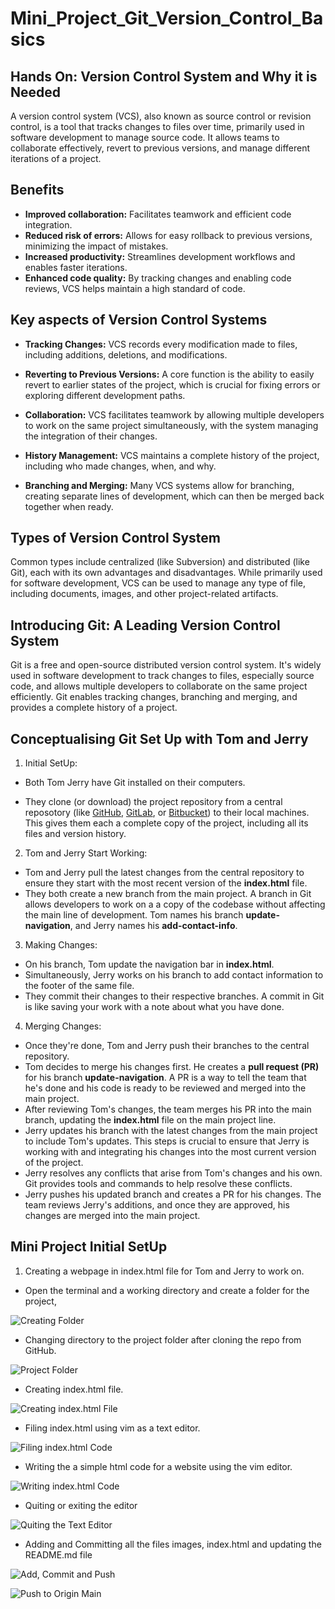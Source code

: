 # Mini_Project_Git_Version_Control_Basics 

## Hands On: Version Control System and Why it is Needed 
A version control system (VCS), also known as source control or revision control, is a tool that tracks changes to files over time, primarily used in software development to manage source code. It allows teams to collaborate effectively, revert to previous versions, and manage different iterations of a project. 

## Benefits 

- **Improved collaboration:** Facilitates teamwork and efficient code integration. 
- **Reduced risk of errors:** Allows for easy rollback to previous versions, minimizing the impact of mistakes. 
- **Increased productivity:** Streamlines development workflows and enables faster iterations. 
- **Enhanced code quality:** By tracking changes and enabling code reviews, VCS helps maintain a high standard of code. 

## Key aspects of Version Control Systems 

- **Tracking Changes:** 
VCS records every modification made to files, including additions, deletions, and modifications. 

- **Reverting to Previous Versions:**
A core function is the ability to easily revert to earlier states of the project, which is crucial for fixing errors or exploring different development paths. 

- **Collaboration:**
VCS facilitates teamwork by allowing multiple developers to work on the same project simultaneously, with the system managing the integration of their changes. 

- **History Management:**
VCS maintains a complete history of the project, including who made changes, when, and why. 

- **Branching and Merging:**
Many VCS systems allow for branching, creating separate lines of development, which can then be merged back together when ready. 

## Types of Version Control System 

Common types include centralized (like Subversion) and distributed (like Git), each with its own advantages and disadvantages. 
While primarily used for software development, VCS can be used to manage any type of file, including documents, images, and other project-related artifacts. 

## Introducing Git: A Leading Version Control System
Git is a free and open-source distributed version control system. It's widely used in software development to track changes to files, especially source code, and allows multiple developers to collaborate on the same project efficiently. Git enables tracking changes, branching and merging, and provides a complete history of a project. 

## Conceptualising Git Set Up with Tom and Jerry 

1. Initial SetUp: 

- Both Tom Jerry have Git installed on their computers.

- They clone (or download) the project repository from a central reposotory (like [GitHub](https://github.com/home), [GitLab](https://gitlab.com/users/sign_in), or [Bitbucket](https://bitbucket.org/product)) to their local machines. This gives them each a complete copy of the project, including all its files and version history. 

2. Tom and Jerry Start Working: 

- Tom and Jerry pull the latest changes from the central repository to ensure they start with the most recent version of the **index.html** file. 
- They both create a new branch from the main project. A branch in Git allows developers to work on a a copy of the codebase without affecting the main line of development. Tom names his branch **update-navigation**, and Jerry names his **add-contact-info**. 

3. Making Changes: 

- On his branch, Tom update the navigation bar in **index.html**. 
- Simultaneously, Jerry works on his branch to add contact information to the footer of the same file. 
- They commit their changes to their respective branches. A commit in Git is like saving your work with a note about what you have done. 

4. Merging Changes: 
- Once they're done, Tom and Jerry push their branches to the central repository.
- Tom decides to merge his changes first. He creates a **pull request (PR)** for his branch **update-navigation**. A PR is a way to tell the team that he's done and his code is ready to be reviewed and merged into the main project. 
- After reviewing Tom's changes, the team merges his PR into the main branch, updating the **index.html** file on the main project line.
- Jerry updates his branch with the latest changes from the main project to include Tom's updates. This steps is crucial to ensure that Jerry is working with and integrating his changes into the most current version of the project.
- Jerry resolves any conflicts that arise from Tom's changes and his own. Git provides tools and commands to help resolve these conflicts.
- Jerry pushes his updated branch and creates a PR for his changes. The team reviews Jerry's additions, and once they are approved, his changes are merged into the main project.  

## Mini Project Initial SetUp 

1. Creating a webpage in index.html file for Tom and Jerry to work on. 

- Open the terminal and a working directory and create a folder for the project,

![Creating Folder](./img/01.%20Creating%20Folder.png) 

- Changing directory to the project folder after cloning the repo from GitHub. 

![Project Folder](./img/02.%20Project%20Folder.png) 

- Creating index.html file. 

![Creating index.html File](./img/03.%20Creating%20Index.html%20File.png) 

- Filing index.html using vim as a text editor. 

![Filing index.html Code](./img/04.%20Filing%20html%20code.png) 

- Writing the a simple html code for a website using the vim editor. 

![Writing index.html Code](./img/05.%20Writing%20Index.html%20code.png) 

- Quiting or exiting the editor 

![Quiting the Text Editor](./img/06.%20Quiting%20the%20text%20Editor.png) 

- Adding and Committing all the files images, index.html and updating the README.md file 

![Add, Commit and Push](./img/07.%20Adding%20and%20Committing.png) 

![Push to Origin Main](./img/08.%20Push%20to%20Origin%20Main.png)